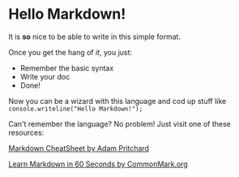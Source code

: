 # Hello Markdown!

It is **so** nice to be able to write in this simple format.

Once you get the hang of *it*, you just:

* Remember the basic syntax
* Write your doc
* Done!

Now you can be a wizard with this language and cod up stuff like `console.writeline("Hello Markdown!");`

Can't remember the language? No problem! Just visit one of these resources:

[Markdown CheatSheet by Adam Pritchard](https://github.com/adam-p/markdown-here/wiki/Markdown-Cheatsheet)

[Learn Markdown in 60 Seconds by CommonMark.org](http://commonmark.org/help/)

